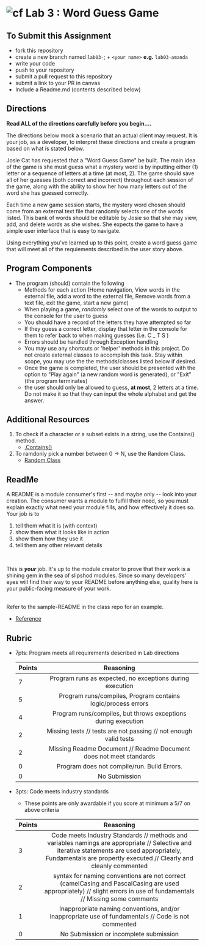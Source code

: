 ![cf](http://i.imgur.com/7v5ASc8.png) Lab 3 : Word Guess Game
=====================================

## To Submit this Assignment
- fork this repository
- create a new branch named `lab03-`; + `<your name>` **e.g.** `lab03-amanda`
- write your code
- push to your repository
- submit a pull request to this repository
- submit a link to your PR in canvas
- Include a Readme.md (contents described below)

## Directions

**Read ALL of the directions carefully before you begin....**

The directions below mock a scenario that an actual client may request. It is your job, as a developer, to interpret these directions and 
create a program based on what is stated below.

Josie Cat has requested that a "Word Guess Game" be built. The main idea of the game is she must guess what a mystery word is by inputting 
either (1) letter or a sequence of letters at a time (at most, 2). The game should save all of her guesses (both correct and incorrect) throughout each session of the game,
along with the ability to show her how many letters out of the word she has guessed correctly. 

Each time a new game session starts, the mystery word chosen should come from an external text file that randomly selects one of the words listed. 
This bank of words should be editable by Josie so that she may view, add, and delete words as she wishes. She expects the game to have a simple user interface that is easy to navigate. 

Using everything you've learned up to this point, create a word guess
game that will meet all of the requiements described in the user story above. 


## Program Components
- The program (should) contain the following
    - Methods for each action (Home navigation, View words in the external file, add a word to the external file, Remove words from a text file, exit the game, start a new game)
    - When playing a game, *randomly* select one of the words to output to the console for the user to guess
    - You should have a record of the letters they have attempted so far
    - If they guess a correct letter, display that letter in the console for them to refer back to when making guesses (i.e. C _ T S )
    - Errors should be handled through Exception handling
    - You may use any shortcuts or 'helper' methods in this project. Do not create external classes to accomplish this task. Stay within scope, you may use the the methods/classes listed below if desired.
	- Once the game is completed, the user should be presented with the option to "Play again" (a new random word is generated), or "Exit" (the program terminates)
	- the user should only be allowed to guess, **at most**, 2 letters at a time. Do not make it so that they can input the whole alphabet and get the answer. 

## Additional Resources
1. To check if a character or a subset exists in a string, use the Contains() method. 
	- [.Contains()](https://msdn.microsoft.com/en-us/library/dy85x1sa(v=vs.110).aspx)
2. To ramdonly pick a number between 0 -> N, use the Random Class.
	- [Random Class](https://msdn.microsoft.com/en-us/library/system.random(v=vs.110).aspx)


## ReadMe
A README is a module consumer's first -- and maybe only -- look into your creation. The consumer wants a module to fulfill their need, so you must explain exactly what need your module fills, and how effectively it does so.
<br />
Your job is to
1. tell them what it is (with context)
2. show them what it looks like in action
3. show them how they use it
4. tell them any other relevant details
<br />

This is ***your*** job. It's up to the module creator to prove that their work is a shining gem in the sea of slipshod modules. 
Since so many developers' eyes will find their way to your README before anything else, quality here is your public-facing measure of your work.

<br /> Refer to the sample-README in the class repo for an example. 
- [Reference](https://github.com/noffle/art-of-readme)

## Rubric
- 7pts: Program meets all requirements described in Lab directions

	Points  | Reasoning | 
	 ------------ | :-----------: | 
	7       | Program runs as expected, no exceptions during execution |
	5       | Program runs/compiles, Program contains logic/process errors|
	4       | Program runs/compiles, but throws exceptions during execution |
	2       | Missing tests // tests are not passing // not enough valid tests |
	2       | Missing Readme Document // Readme Document does not meet standards |
	0       | Program does not compile/run. Build Errors. |
	0       | No Submission |

- 3pts: Code meets industry standards
	- These points are only awardable if you score at minimum a 5/7 on above criteria

	Points  | Reasoning | 
	 ------------ | :-----------: | 
	3       | Code meets Industry Standards // methods and variables namings are appropriate // Selective and iterative statements are used appropriately, Fundamentals are propertly executed // Clearly and cleanly commented |
	2       | syntax for naming conventions are not correct (camelCasing and PascalCasing are used appropriately) // slight errors in use of fundamentals // Missing some comments |
	1       | Inappropriate naming conventions, and/or inappropriate use of fundamentals // Code is not commented  |
	0       | No Submission or incomplete submission |
